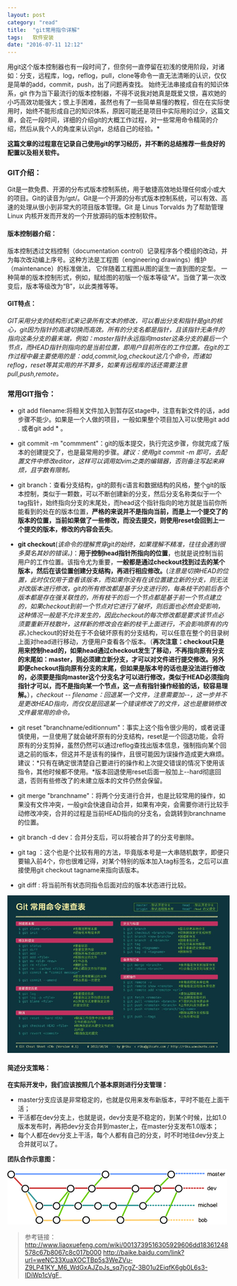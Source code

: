 ```yaml
---
layout: post
category: "read"
title:  "git常用指令详解"
tags:   软件安装
date: "2016-07-11 12:12"
---
```


用git这个版本控制器也有一段时间了，但奈何一直停留在初浅的使用阶段，对诸如：分支，远程库，log，reflog，pull，clone等命令一直无法清晰的认识，仅仅是简单的add，commit，push，出了问题再查找。
始终无法串接成自有的知识体系，git 作为当下最流行的版本控制器，不得不说我对她真是既爱又恨，喜欢她的小巧高效功能强大；恨上手困难，虽然也有了一些简单易懂的教程，但在在实际使用时，始终不能形成自己的知识体系，原因可能还是项目中实际用的过少，这篇文章，会花一段时间，详细的介绍git的大概工作过程，对一些常用命令精简的介绍，然后从我个人的角度来认识git，总结自己的经验。*

<!-- more -->


**这篇文章的过程意在记录自己使用git的学习经历，并不断的总结推荐一些良好的配置以及相关软件。**

### GIT介绍：

Git是一款免费、开源的分布式版本控制系统，用于敏捷高效地处理任何或小或大的项目。Git的读音为/gɪt/。Git是一个开源的分布式版本控制系统，可以有效、高速的处理从很小到非常大的项目版本管理。Git 是 Linus Torvalds 为了帮助管理 Linux 内核开发而开发的一个开放源码的版本控制软件。

#### 版本控制器介绍：

版本控制透过文档控制（documentation control）记录程序各个模组的改动，并为每次改动编上序号。这种方法是工程图（engineering drawings）维护（maintenance）的标准做法， 它伴随着工程图从图的诞生一直到图的定型。 一种简单的版本控制形式，例如，赋给图的初版一个版本等级“A”。当做了第一次改变后，版本等级改为“B”，以此类推等等。

#### GIT特点：

*GIT采用分支的结构形式来记录所有文本的修改，可以看出分支和指针是git的核心，git因为指针的高速切换而高效。所有的分支名都是指针，且该指针无条件的指向这条分支的最末端，例如：master指针永远指向master这条分支的最后一个节点，而HEAD指针则指向的是当前位置，即用户目前所在的工作位置。在git的工作过程中最主要使用的是：add,commit,log,checkout这几个命令，而诸如reflog，reset等其实用的并不算多，如果有远程库的话还需要注意pull,push,remote。*


### 常用GIT指令：

- git add filename:将相关文件加入到暂存区stage中，注意有新文件的话，add步骤不能少。如果是一个人做的项目，一般如果整个项目加入可以使用git add . 或者git add * 。

- git commit -m "commment"：git的版本提交，执行完这步骤，你就完成了版本的创建提交了，也是最常用的步骤。*建议：使用git commit -m 即可，去配置文件中修改editor，这样可以调用如vim之类的编辑器，否则备注写起来麻烦，且字数有限制。*

- git branch：查看分支结构，git的颇有c语言和数据结构的风格，整个git的版本控制，类似于一颗数，可以不断创建新的分支，然后分支名称类似于一个tag指针，始终指向分支的末尾处，而head这个指针指向的地方就是当前你所能看到的处在的版本位置，**严格的来说并不是指向当前，而是上一个提交了的版本的位置，当前如果做了一些修改，而没去提交，则使用reset会回到上一个提交的版本，修改的内容会丢失**。

- **git checkout**(*该命令的理解贯穿git的始终，如果理解不精准，往往会遇到很多莫名其妙的错误。)*：**用于控制head指针所指向的位置**，也就是说控制当前用户的工作位置。该指令尤为重要，**一般都是通过checkout找到过去的某个版本，然后在该位置创建分支结构，再进行相应修改。**(*注意是切换HEAD的位置，此时仅仅用于查看该版本，而如果你没有在该位置建立新的分支，则无法对改版本进行修改，git的所有修改都是基于分支进行的，每条枝干的前后各个版本都是存在强关联性的，所有枝干的后一个节点都是基于前一个节点建立的，如果checkout到前一个节点对它进行了破坏，则后面也必然会受影响，这种情况一般是不允许发生的，因此checkout的每次修改都是要求该节点必须要重新开枝散叶，这样新的修改会在新的枝干上面进行，不会影响原有的内容。*)checkout的好处在于不会破坏原有的分支结构，可以任意在整个的目录树上面对head进行移动，方便用户查看各个版本。（**再次注意：checkout只是用来控制head的，如果head通过checkout发生了移动，不再指向原有分支的末尾如：master，则必须建立新分支，才可以对文件进行提交修改。另外即便checkout指向原有分支的末尾，但如果是版本号的话也是没法进行修改的，必须要是指向master这个分支名才可以进行修改，类似于HEAD必须指向指针才可以，而不是指向某一个节点，这一点有指针操作经验的话，较容易理解。**），*checkout -- filename：回退某一个文件，注意需要加--，这一步并不是更改HEAD指向，而仅仅是回退某一个错误修改了的文件，这也是撤销修改文件最常用的命令。*

- git reset "branchname/editionnum"：事实上这个指令很少用的，或者说谨慎使用，一旦使用了就会破坏原有的分支结构，reset是一个回退功能，会将原有的分支剪掉，虽然仍然可以通过reflog查找出版本信息，强制指向某个回退之前的版本，但这并不是该有的操作，且很可能因为误操作造成更大麻烦。建议：*只有在确定很清楚自己要进行的操作和上次提交错误的情况下使用该指令，其他时候都不使用。*版本回退使用reset后面一般加上--hard彻底回退，否则有些修改了的未建立版本的文件仍然会保留。

- git merge "branchname"：将两个分支进行合并，也是比较常用的操作，如果没有文件冲突，一般git会快速自动合并，如果有冲突，会需要你进行比较手动修改冲突，合并的过程是当前HEAD指向的分支名，会跳转到branchname的位置。

- git branch -d dev：合并分支后，可以将被合并了的分支号删除。

- git tag ：这个也是个比较有用的方法，毕竟版本号是一大串随机数字，即便只要输入前4个，你也很难记得，对某个特别的版本加入tag标签名，之后可以直接使用git checkout tagname来指向该版本。
- git diff : 将当前所有状态同指令后面对应的版本状态进行比较。



![](https://raw.githubusercontent.com/noparkinghere/noparkinghere.github.io/master/img/2016-07-11-git%E5%B8%B8%E7%94%A8%E6%8C%87%E4%BB%A4%E8%AF%A6%E8%A7%A3/265643011.jpg)



#### 简述分支策略：

**在实际开发中，我们应该按照几个基本原则进行分支管理：**
- master分支应该是非常稳定的，也就是仅用来发布新版本，平时不能在上面干活；
- 干活都在dev分支上，也就是说，dev分支是不稳定的，到某个时候，比如1.0版本发布时，再把dev分支合并到master上，在master分支发布1.0版本；
- 每个人都在dev分支上干活，每个人都有自己的分支，时不时地往dev分支上合并就可以了。

**团队合作示意图：**

![](https://raw.githubusercontent.com/noparkinghere/noparkinghere.github.io/master/img/2016-07-11-git%E5%B8%B8%E7%94%A8%E6%8C%87%E4%BB%A4%E8%AF%A6%E8%A7%A3/0.png)

> 参考链接：
> http://www.liaoxuefeng.com/wiki/0013739516305929606dd18361248578c67b8067c8c017b000
> http://baike.baidu.com/link?url=weNC33XuaXOCTBp5s3WeZVu-Z9LP41KY_M6_WdGxAJZpJs_sq7jcgZ-3B01u2EiqfK6gb0L6s3-IDiWp1cVgF_
